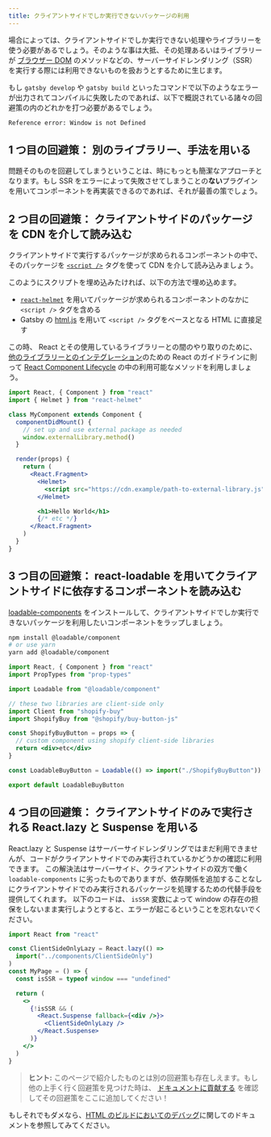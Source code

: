 ```yaml
---
title: クライアントサイドでしか実行できないパッケージの利用
---
```


場合によっては、クライアントサイドでしか実行できない処理やライブラリーを使う必要があるでしょう。そのような事は大抵、その処理あるいはライブラリーが [ブラウザー DOM](https://developer.mozilla.org/ja/docs/Web/API/Document_Object_Model) のメソッドなどの、サーバーサイドレンダリング（SSR）を実行する際には利用できないものを扱おうとするために生じます。

もし `gatsby develop` や `gatsby build` といったコマンドで以下のようなエラーが出力されてコンパイルに失敗したのであれば、以下で概説されている諸々の回避策の内のどれかを打つ必要があるでしょう。

```bash
Reference error: Window is not Defined
```

## 1 つ目の回避策： 別のライブラリー、手法を用いる

問題そのものを回避してしまうということは、時にもっとも簡潔なアプローチとなります。もし SSR をエラーによって失敗させてしまうことの**ない**プラグインを用いてコンポーネントを再実装できるのであれば、それが最善の策でしょう。

## 2 つ目の回避策： クライアントサイドのパッケージを CDN を介して読み込む

クライアントサイドで実行するパッケージが求められるコンポーネントの中で、そのパッケージを [`<script />`](https://developer.mozilla.org/ja/docs/Web/HTML/Element/script) タグを使って CDN を介して読み込みましょう。

このようにスクリプトを埋め込みたければ、以下の方法で埋め込めます。

- [`react-helmet`](https://github.com/nfl/react-helmet) を用いてパッケージが求められるコンポーネントのなかに `<script />` タグを含める
- Gatsby の [html.js](/docs/custom-html/) を用いて `<script />` タグをベースとなる HTML に直接足す

この時、 React とその使用しているライブラリーとの間のやり取りのために、[他のライブラリーとのインテグレーション](https://ja.reactjs.org/docs/integrating-with-other-libraries.html#integrating-with-dom-manipulation-plugins)のための React のガイドラインに則って [React Component Lifecycle](https://ja.reactjs.org/docs/react-component.html#the-component-lifecycle) の中の利用可能なメソッドを利用しましょう。

```jsx
import React, { Component } from "react"
import { Helmet } from "react-helmet"

class MyComponent extends Component {
  componentDidMount() {
    // set up and use external package as needed
    window.externalLibrary.method()
  }

  render(props) {
    return (
      <React.Fragment>
        <Helmet>
          <script src="https://cdn.example/path-to-external-library.js" />
        </Helmet>

        <h1>Hello World</h1>
        {/* etc */}
      </React.Fragment>
    )
  }
}
```

## 3 つ目の回避策： react-loadable を用いてクライアントサイドに依存するコンポーネントを読み込む

[loadable-components](https://github.com/smooth-code/loadable-components) をインストールして、クライアントサイドでしか実行できないパッケージを利用したいコンポーネントをラップしましょう。

```bash
npm install @loadable/component
# or use yarn
yarn add @loadable/component
```

```jsx
import React, { Component } from "react"
import PropTypes from "prop-types"

import Loadable from "@loadable/component"

// these two libraries are client-side only
import Client from "shopify-buy"
import ShopifyBuy from "@shopify/buy-button-js"

const ShopifyBuyButton = props => {
  // custom component using shopify client-side libraries
  return <div>etc</div>
}

const LoadableBuyButton = Loadable(() => import("./ShopifyBuyButton"))

export default LoadableBuyButton
```

## 4 つ目の回避策： クライアントサイドのみで実行される React.lazy と Suspense を用いる

React.lazy と Suspense はサーバーサイドレンダリングではまだ利用できませんが、コードがクライアントサイドでのみ実行されているかどうかの確認に利用できます。
この解決法はサーバーサイド、クライアントサイドの双方で働く `loadable-components` に劣ったものでありますが、依存関係を追加することなしにクライアントサイドでのみ実行されるパッケージを処理するための代替手段を提供してくれます。
以下のコードは、 `isSSR` 変数によって window の存在の担保をしないまま実行しようとすると、エラーが起こるということを忘れないでください。

```jsx
import React from "react"

const ClientSideOnlyLazy = React.lazy(() =>
  import("../components/ClientSideOnly")
)
const MyPage = () => {
  const isSSR = typeof window === "undefined"

  return (
    <>
      {!isSSR && (
        <React.Suspense fallback={<div />}>
          <ClientSideOnlyLazy />
        </React.Suspense>
      )}
    </>
  )
}
```

> **ヒント:** このページで紹介したものとは別の回避策も存在しえます。もし他の上手く行く回避策を見つけた時は、 [ドキュメントに貢献する](/contributing/docs-contributions/) を確認してその回避策をここに追加してください！

もしそれでもダメなら、[HTML のビルドにおいてのデバッグ](/docs/debugging-html-builds/)に関してのドキュメントを参照してみてください。
